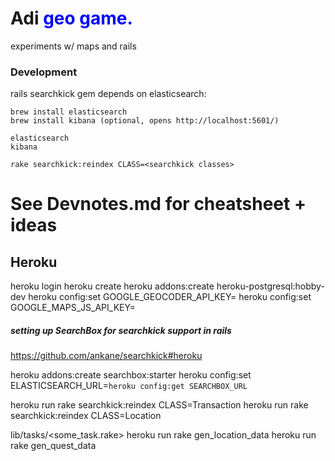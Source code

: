 # Adi <span style="color:blue"> geo game.</span>

experiments w/ maps and rails




### Development

rails searchkick gem depends on elasticsearch: 
```
brew install elasticsearch
brew install kibana (optional, opens http://localhost:5601/)

elasticsearch
kibana

rake searchkick:reindex CLASS=<searchkick classes>   
```  

# See Devnotes.md for cheatsheet + ideas

## Heroku

heroku login
heroku create
heroku addons:create heroku-postgresql:hobby-dev
heroku config:set GOOGLE_GEOCODER_API_KEY=<key>
heroku config:set GOOGLE_MAPS_JS_API_KEY=<key>


##### setting up SearchBox for searchkick support in rails
https://github.com/ankane/searchkick#heroku

heroku addons:create searchbox:starter
heroku config:set ELASTICSEARCH_URL=`heroku config:get SEARCHBOX_URL`

heroku run rake searchkick:reindex CLASS=Transaction
heroku run rake searchkick:reindex CLASS=Location

  lib/tasks/<some_task.rake>
heroku run rake gen_location_data
heroku run rake gen_quest_data